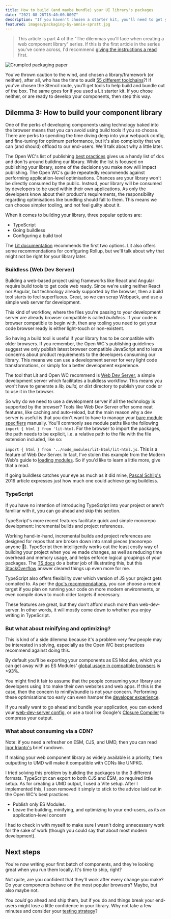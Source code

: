 ```yaml
---
title: How to build (and maybe bundle) your UI library's packages
date: "2021-08-28T18:40:00.000Z"
description: "If you haven't chosen a starter kit, you'll need to get your development environment up and running. This article will present a handful of common setups to help you quickly develop, (maybe) build, and (maybe) bundle your component library."
featured: images/packaging-by-annie-spratt.jpg
---
```


> This article is part 4 of the "The dilemmas you'll face when creating a web component library" series. If this is the first article in the series you've come across, I'd recommend [giving the instructions a read](/000-the-dilemmas-you'll-face-when-creating-a-web-component-library) first.

![Crumpled packaging paper](images/packaging-by-annie-spratt.jpg "Photo by [Annie Spratt](https://unsplash.com/@anniespratt?utm_source=unsplash&utm_medium=referral&utm_content=creditCopyText)")

You've thrown caution to the wind, and chosen a library/framework (or neither), after all, who has the time to audit [55 different toolchains](https://webcomponents.dev/blog/all-the-ways-to-make-a-web-component/)?! If you've chosen the Stencil route, you'll get tools to help build and bundle out of the box. The same goes for if you used a Lit starter kit. If you chose neither, or are ready to develop your components, then step this way.

## Dilemma 3: How to build your component library

One of the perks of developing components using technology baked into the browser means that you can avoid using build tools if you so choose. There are perks to spending the time diving deep into your webpack config, and fine-tuning for optimum performance, but it's also complexity that we can (and should) offload to our end-users. We'll talk about why a little later.

The Open WC's list of publishing [best practices](https://open-wc.org/guides/developing-components/publishing/) gives us a handy list of dos and don'ts around building our library. While the list is focused on publishing your library, some of the decisions you make now will impact publishing. The Open WC's guide repeatedly recommends against performing application-level optimisations. Chances are your library won't be directly consumed by the public. Instead, your library will be consumed by developers to be used within their own applications. As only the developers know about their product's requirements, the responsibility regarding optimisations like bundling should fall to them. This means we can choose simpler tooling, and not feel guilty about it.

When it comes to building your library, three popular options are:

- TypeScript
- Going buildless
- Configuring a build tool

The [Lit documentation](https://lit.dev/docs/tools/development/) recommends the first two options. Lit also offers some recommendations for configuring Rollup, but we'll talk about why that might not be right for your library later.

### Buildless (Web Dev Server)

Building a web-based project using frameworks like React and Angular require build tools to get code web ready. Since we're using neither React nor Angular, but technology already supported by the browser, then a build tool starts to feel superfluous. Great, so we can scrap Webpack, and use a simple web server for development.

This kind of workflow, where the files you're passing to your development server are already browser compatible is called _buildless._ If your code is browser compatible to begin with, then any tooling you need to get your code browser ready is either light-touch or non-existent.

So having a build tool is useful if your library has to be compatible with older browsers. If you remember, the Open WC's publishing guidelines suggest we only publish latest browser compatible JavaScript and to leave concerns about product requirements to the developers consuming our library. This means we can use a development server for very light code transformations, or simply for a better development experience.

The tool that Lit and Open WC recommend is [Web Dev Server](https://modern-web.dev/guides/going-buildless/getting-started/), a simple development server which facilitates a buildless workflow. This means you won't have to generate a _lib,_ _build,_ or _dist_ directory to publish your code or to use it in the browser.

So why do we need to use a development server if all the technology is supported by the browser? Tools like Web Dev Server offer some neat features, like caching and auto-reload, but the main reason why a dev server is useful is that you don't want to have to manage your [bare module specifiers](https://polymer-library.polymer-project.org/3.0/docs/es6#module-specifiers) manually. You'll commonly see module paths like the following `import { html } from 'lit-html`. For the browser to import the packages, the path needs to be explicit, i.e. a relative path to the file with the file extension included, like so:

`import { html } from '../node_modules/lit-html/lit-html.js`. This is a feature of Web Dev Server. In fact, I've stolen this example from the Modern Web's guide to [loading modules](https://modern-web.dev/guides/dev-server/loading-modules/). So if you'd like to learn a little more, give that a read.

If going buildless catches your eye as much as it did mine, [Pascal Schilp's](https://css-tricks.com/going-buildless/) 2019 article expresses just how much one could achieve going buildless.

### TypeScript

If you have no intention of introducing TypeScript into your project or aren't familiar with it, you can go ahead and skip this section.

TypeScript's more recent features facilitate quick and simple monorepo development: incremental builds and project references.

Working hand-in-hand, incremental builds and project references are designed for repos that are broken down into small pieces (monorepo anyone 🤔). TypeScript then intelligently works out the least costly way of building your project when you've made changes, as well as reducing time overhead and memory usage, and helps enforce logical groupings of your packages. The [TS docs](https://www.typescriptlang.org/docs/handbook/project-references.html) do a better job of illustrating this, but this [StackOverflow](https://stackoverflow.com/questions/51631786/how-to-use-project-references-in-typescript-3-0) answer cleared things up even more for me.

TypeScript also offers flexibility over which version of JS your project gets compiled to. As per the [doc's recommendations](https://www.typescriptlang.org/tsconfig#target), you can choose a recent target if you plan on running your code on more modern environments, or even compile down to much older targets if necessary.

These features are great, but they don't afford much more than web-dev-server. In other words, it will mostly come down to whether you enjoy writing in TypeScript.

### But what about minifying and optimizing?

This is kind of a side dilemma because it's a problem very few people may be interested in solving, especially as the Open WC best practices recommend against doing this.

By default you'll be exporting your components as ES Modules, which you can get away with as ES Modules' [global usage in compatible browsers](https://caniuse.com/es6-module) is >93%.

You might find it fair to assume that the people consuming your library are developers using it to make their own websites and web apps. If this is the case, then the concern to minify/bundle is not _your_ concern. Performing these optimisations too early can even hamper the [developer experience](https://open-wc.org/guides/developing-components/publishing/#do-not-optimize).

If you really want to go ahead and bundle your application, you can extend your [web-dev-server config](https://open-wc.org/docs/building/rollup/), or use a tool like Google's [Closure Compiler](https://developers.google.com/closure/compiler) to compress your output.

### What about consuming via a CDN?

Note: if you need a refresher on ESM, CJS, and UMD, then you can read [Igor Irianto's](https://irian.to/blogs/what-are-cjs-amd-umd-and-esm-in-javascript/) brief rundown.

If making your web component library as widely available is a priority, then outputting to UMD will make it compatible with CDNs like UNPKG.

I tried solving this problem by building the packages to the 3 different formats. TypeScript can export to both CJS and ESM, so required little setup. As for creating a UMD output, I used a Vite setup. After I implemented this, I soon removed it simply to stick to the advice laid out in the Open WC's best practices:

- Publish only ES Modules.
- Leave the building, minifying, and optimizing to your end-users, as its an application-level concern

I had to check in with myself to make sure I wasn't doing unnecessary work for the sake of work (though you could say that about most modern development).

## Next steps

You're now writing your first batch of components, and they're looking great when you run them locally. It's time to ship, right?

Not quite, are you confident that they'll work after every change you make? Do your components behave on the most popular browsers? Maybe, but also maybe not.

You _could_ go ahead and ship them, but if you do and things break your end-users might lose a little confidence in your library. Why not take a few minutes and consider your [testing strategy](/005-defining-your-UI-librarys-testing-strategy)?
